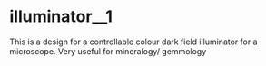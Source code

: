 # illuminator__1
This is a design for a controllable colour dark field illuminator for a microscope.  Very useful for mineralogy/ gemmology
